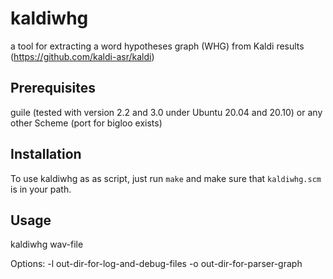 # kaldiwhg

a tool for extracting a word hypotheses graph (WHG) from Kaldi results (https://github.com/kaldi-asr/kaldi)

## Prerequisites

guile (tested with version 2.2 and 3.0 under Ubuntu 20.04 and 20.10) or any other Scheme (port for bigloo exists)

## Installation

To use kaldiwhg as as script, just run `make` and make sure that `kaldiwhg.scm` is in your path.

## Usage

kaldiwhg wav-file

Options:
  -l out-dir-for-log-and-debug-files
  -o out-dir-for-parser-graph
